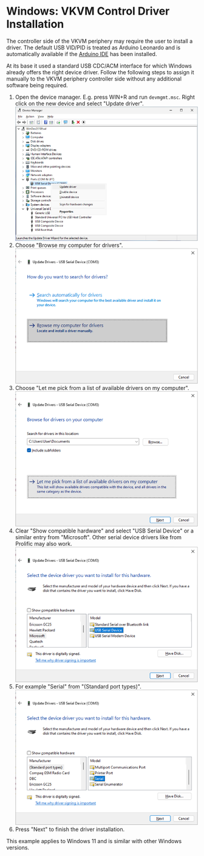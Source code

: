 Windows: VKVM Control Driver Installation
=========================================

The controller side of the VKVM periphery may require the user to install a driver.
The default USB VID/PID is treated as Arduino Leonardo and is automatically available
if the [Arduino IDE](https://www.arduino.cc/en/software) has been installed.

At its base it used a standard USB CDC/ACM interface for which Windows already offers the
right device driver. Follow the following steps to assign it manually to the VKVM periphery
controller side without any additional software being required.

1. Open the device manager. E.g. press WIN+R and run `devmgmt.msc`.
   Right click on the new device and select "Update driver".
   ![Device Manager](win-driver1.png)
2. Choose "Browse my computer for drivers".
   ![Source Selection](win-driver2.png)
3. Choose "Let me pick from a list of available drivers on my computer".
   ![Path Selection](win-driver3.png)
4. Clear "Show compatible hardware" and select "USB Serial Device" or a similar entry
   from "Microsoft". Other serial device drivers like from Prolific may also work.
   ![Driver Selection 1](win-driver4.png)
5. For example "Serial" from "(Standard port types)".
   ![Driver Selection 2](win-driver5.png)
6. Press "Next" to finish the driver installation.

This example applies to Windows 11 and is similar with other Windows versions.
